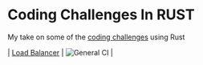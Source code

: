 # Coding Challenges In RUST
My take on some of the [coding challenges](https://codingchallenges.fyi/challenges/intro) using Rust

| [Load Balancer](load-balancer) | ![General CI](https://github.com/ferranjr/build-your-own-in-rust/actions/workflows/load-balancer-general.yml/badge.svg) |